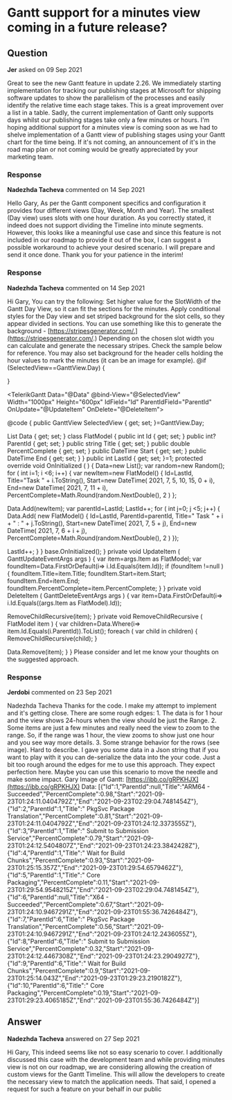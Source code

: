 # Gantt support for a minutes view coming in a future release?

## Question

**Jer** asked on 09 Sep 2021

Great to see the new Gantt feature in update 2.26. We immediately starting implementation for tracking our publishing stages at Microsoft for shipping software updates to show the parallelism of the processes and easily identify the relative time each stage takes. This is a great improvement over a list in a table. Sadly, the current implementation of Gantt only supports days whilst our publishing stages take only a few minutes or hours. I'm hoping additional support for a minutes view is coming soon as we had to shelve implementation of a Gantt view of publishing stages using your Gantt chart for the time being. If it's not coming, an announcement of it's in the road map plan or not coming would be greatly appreciated by your marketing team.

### Response

**Nadezhda Tacheva** commented on 14 Sep 2021

Hello Gary, As per the Gantt component specifics and configuration it provides four different views (Day, Week, Month and Year). The smallest (Day view) uses slots with one hour duration. As you correctly stated, it indeed does not support dividing the Timeline into minute segments. However, this looks like a meaningful use case and since this feature is not included in our roadmap to provide it out of the box, I can suggest a possible workaround to achieve your desired scenario. I will prepare and send it once done. Thank you for your patience in the interim!

### Response

**Nadezhda Tacheva** commented on 14 Sep 2021

Hi Gary, You can try the following: Set higher value for the SlotWidth of the Gantt Day View, so it can fit the sections for the minutes. Apply conditional styles for the Day view and set striped background for the slot cells, so they appear divided in sections. You can use something like this to generate the background - [https://stripesgenerator.com/.](https://stripesgenerator.com/.) Depending on the chosen slot width you can calculate and generate the necessary stripes. Check the sample below for reference. You may also set background for the header cells holding the hour values to mark the minutes (it can be an image for example). @if (SelectedView==GanttView.Day)
{
<style>
.k-gantt-columns td {
background-image: linear-gradient( 90 deg, rgba( 0, 0, 0, 0.08 ) 2.08 %, #fff0 2.08%, #fff0 50%, rgba(0, 0, 0, 0.08) 50%, rgba(0, 0, 0, 0.08) 52.08%, #fff0 52.08%, #fff0 100%); background-size: 20.00 px;
}
</style>
}

<TelerikGantt Data="@Data" @bind-View="@SelectedView" Width="1000px" Height="600px" IdField="Id" ParentIdField="ParentId" OnUpdate="@UpdateItem" OnDelete="@DeleteItem">
<GanttViews>
<GanttDayView SlotWidth="600" RangeStart="@(new DateTime(2021, 7, 5, 0, 0, 0))" RangeEnd="@(new DateTime(2021, 8, 31, 0, 0, 0))">
</GanttDayView>
<GanttWeekView SlotWidth="100" RangeStart="@(new DateTime(2021, 7, 5, 0, 0, 0))" RangeEnd="@(new DateTime(2021, 10, 1, 0, 0, 0))">
</GanttWeekView>
</GanttViews>
<GanttColumns>
<GanttColumn Field="Title" Expandable="true" Width="160px" Title="Task Title">
</GanttColumn>
<GanttColumn Field="PercentComplete" Title="Status" Width="60px">
</GanttColumn>
<GanttColumn Field="Start" Width="100px" DisplayFormat="{0:d}">
</GanttColumn>
<GanttColumn Field="End" Width="100px" DisplayFormat="{0:d}">
</GanttColumn>
</GanttColumns>
</TelerikGantt>

@code { public GanttView SelectedView { get; set; }=GanttView.Day;

List<FlatModel> Data { get; set; } class FlatModel { public int Id { get; set; } public int? ParentId { get; set; } public string Title { get; set; } public double PercentComplete { get; set; } public DateTime Start { get; set; } public DateTime End { get; set; }
} public int LastId { get; set; }=1; protected override void OnInitialized ( ) {
Data=new List<FlatModel>(); var random=new Random(); for ( int i=1; i <6; i++)
{ var newItem=new FlatModel()
{
Id=LastId,
Title="Task " + i.ToString(),
Start=new DateTime( 2021, 7, 5, 10, 15, 0 + i),
End=new DateTime( 2021, 7, 11 + i),
PercentComplete=Math.Round(random.NextDouble(), 2 )
};

Data.Add(newItem); var parentId=LastId;
LastId++; for ( int j=0; j <5; j++)
{
Data.Add( new FlatModel()
{
Id=LastId,
ParentId=parentId,
Title=" Task " + i + " : " + j.ToString(),
Start=new DateTime( 2021, 7, 5 + j),
End=new DateTime( 2021, 7, 6 + i + j),
PercentComplete=Math.Round(random.NextDouble(), 2 )
});

LastId++;
}
} base.OnInitialized();
} private void UpdateItem ( GanttUpdateEventArgs args ) { var item=args.Item as FlatModel; var foundItem=Data.FirstOrDefault(i=> i.Id.Equals(item.Id)); if (foundItem !=null )
{
foundItem.Title=item.Title;
foundItem.Start=item.Start;
foundItem.End=item.End;
foundItem.PercentComplete=item.PercentComplete;
}
} private void DeleteItem ( GanttDeleteEventArgs args ) { var item=Data.FirstOrDefault(i=> i.Id.Equals((args.Item as FlatModel).Id));

RemoveChildRecursive(item);
} private void RemoveChildRecursive ( FlatModel item ) { var children=Data.Where(i=> item.Id.Equals(i.ParentId)).ToList(); foreach ( var child in children)
{
RemoveChildRecursive(child);
}

Data.Remove(item);
}
} Please consider and let me know your thoughts on the suggested approach.

### Response

**Jerdobi** commented on 23 Sep 2021

Nadezhda Tacheva Thanks for the code. I make my attempt to implement and it's getting close. There are some rough edges: 1. The data is for 1 hour and the view shows 24-hours when the view should be just the Range. 2. Some items are just a few minutes and really need the view to zoom to the range. So, if the range was 1 hour, the view zooms to show just one hour and you see way more details. 3. Some strange behavior for the rows (see image). Hard to describe. I gave you some data in a Json string that if you want to play with it you can de-serialize the data into the your code. Just a bit too rough around the edges for me to use this approach. They expect perfection here. Maybe you can use this scenario to move the needle and make some impact. Gary Image of Gantt: [https://ibb.co/gRPKHJX](https://ibb.co/gRPKHJX) Data: [{"Id":1,"ParentId":null,"Title":"ARM64 - Succeeded","PercentComplete":0.98,"Start":"2021-09-23T01:24:11.0404792Z","End":"2021-09-23T02:29:04.7481454Z"},{"Id":2,"ParentId":1,"Title":" PkgSvc Package Translation","PercentComplete":0.81,"Start":"2021-09-23T01:24:11.0404792Z","End":"2021-09-23T01:24:12.3373555Z"},{"Id":3,"ParentId":1,"Title":" Submit to Submission Service","PercentComplete":0.79,"Start":"2021-09-23T01:24:12.5404807Z","End":"2021-09-23T01:24:23.3842428Z"},{"Id":4,"ParentId":1,"Title":" Wait for Build Chunks","PercentComplete":0.93,"Start":"2021-09-23T01:25:15.357Z","End":"2021-09-23T01:29:54.6579462Z"},{"Id":5,"ParentId":1,"Title":" Core Packaging","PercentComplete":0.11,"Start":"2021-09-23T01:29:54.9548215Z","End":"2021-09-23T02:29:04.7481454Z"},{"Id":6,"ParentId":null,"Title":"X64 - Succeeded","PercentComplete":0.67,"Start":"2021-09-23T01:24:10.9467291Z","End":"2021-09-23T01:55:36.7426484Z"},{"Id":7,"ParentId":6,"Title":" PkgSvc Package Translation","PercentComplete":0.56,"Start":"2021-09-23T01:24:10.9467291Z","End":"2021-09-23T01:24:12.2436055Z"},{"Id":8,"ParentId":6,"Title":" Submit to Submission Service","PercentComplete":0.32,"Start":"2021-09-23T01:24:12.4467308Z","End":"2021-09-23T01:24:23.2904927Z"},{"Id":9,"ParentId":6,"Title":" Wait for Build Chunks","PercentComplete":0.9,"Start":"2021-09-23T01:25:14.043Z","End":"2021-09-23T01:29:23.2190182Z"},{"Id":10,"ParentId":6,"Title":" Core Packaging","PercentComplete":0.19,"Start":"2021-09-23T01:29:23.4065185Z","End":"2021-09-23T01:55:36.7426484Z"}]

## Answer

**Nadezhda Tacheva** answered on 27 Sep 2021

Hi Gary, This indeed seems like not so easy scenario to cover. I additionally discussed this case with the development team and while providing minutes view is not on our roadmap, we are considering allowing the creation of custom views for the Gantt Timeline. This will allow the developers to create the necessary view to match the application needs. That said, I opened a request for such a feature on your behalf in our public
